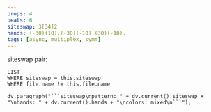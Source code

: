 ```yaml
---
props: 4
beats: 6
siteswap: 3[34]2
hands: (-30)(10).(-30)(-10).(30)(-10).
tags: [async, multiplex, symm]
---
```


siteswap pair:
```dataview
LIST
WHERE siteswap = this.siteswap
WHERE file.name != this.file.name
```
```dataviewjs
dv.paragraph("```siteswap\npattern: " + dv.current().siteswap + "\nhands: " + dv.current().hands + "\ncolors: mixed\n```");
```

